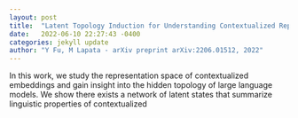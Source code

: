 ```yaml
---
layout: post
title:  "Latent Topology Induction for Understanding Contextualized Representations"
date:   2022-06-10 22:27:43 -0400
categories: jekyll update
author: "Y Fu, M Lapata - arXiv preprint arXiv:2206.01512, 2022"
---
```

In this work, we study the representation space of contextualized embeddings and gain insight into the hidden topology of large language models. We show there exists a network of latent states that summarize linguistic properties of contextualized 
